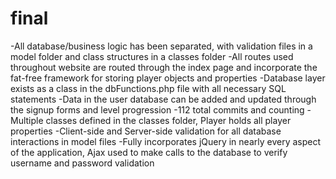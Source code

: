 # final

-All database/business logic has been separated, with validation files in a model folder
  and class structures in a classes folder
-All routes used throughout website are routed through the index page and incorporate the 
  fat-free framework for storing player objects and properties
-Database layer exists as a class in the dbFunctions.php file with all necessary SQL statements
-Data in the user database can be added and updated through the signup forms and level progression
-112 total commits and counting
-Multiple classes defined in the classes folder, Player holds all player properties
-Client-side and Server-side validation for all database interactions in model files
-Fully incorporates jQuery in nearly every aspect of the application, Ajax used to make
  calls to the database to verify username and password validation

